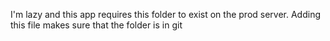 I'm lazy and this app requires this folder to exist on the prod server. Adding
this file makes sure that the folder is in git
